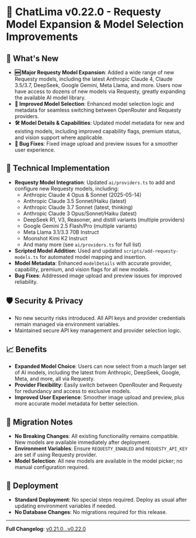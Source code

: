 # 🚀 ChatLima v0.22.0 - Requesty Model Expansion & Model Selection Improvements

## 🎯 What's New
- **🆕 Major Requesty Model Expansion**: Added a wide range of new Requesty models, including the latest Anthropic Claude 4, Claude 3.5/3.7, DeepSeek, Google Gemini, Meta Llama, and more. Users now have access to dozens of new models via Requesty, greatly expanding the available AI model library.
- **🔄 Improved Model Selection**: Enhanced model selection logic and metadata for seamless switching between OpenRouter and Requesty providers.
- **🛠️ Model Details & Capabilities**: Updated model metadata for new and existing models, including improved capability flags, premium status, and vision support where applicable.
- **🐛 Bug Fixes**: Fixed image upload and preview issues for a smoother user experience.

## 🔧 Technical Implementation
- **Requesty Model Integration**: Updated `ai/providers.ts` to add and configure new Requesty models, including:
  - Anthropic Claude 4 Opus & Sonnet (2025-05-14)
  - Anthropic Claude 3.5 Sonnet/Haiku (latest)
  - Anthropic Claude 3.7 Sonnet (latest, thinking)
  - Anthropic Claude 3 Opus/Sonnet/Haiku (latest)
  - DeepSeek R1, V3, Reasoner, and distill variants (multiple providers)
  - Google Gemini 2.5 Flash/Pro (multiple variants)
  - Meta Llama 3.1/3.3 70B Instruct
  - Moonshot Kimi K2 Instruct
  - And many more (see `ai/providers.ts` for full list)
- **Scripted Model Addition**: Used and updated `scripts/add-requesty-models.ts` for automated model mapping and insertion.
- **Model Metadata**: Enhanced `modelDetails` with accurate provider, capability, premium, and vision flags for all new models.
- **Bug Fixes**: Addressed image upload and preview issues for improved reliability.

## 🛡️ Security & Privacy
- No new security risks introduced. All API keys and provider credentials remain managed via environment variables.
- Maintained secure API key management and provider selection logic.

## 📈 Benefits
- **Expanded Model Choice**: Users can now select from a much larger set of AI models, including the latest from Anthropic, DeepSeek, Google, Meta, and more, all via Requesty.
- **Provider Flexibility**: Easily switch between OpenRouter and Requesty for redundancy and access to exclusive models.
- **Improved User Experience**: Smoother image upload and preview, plus more accurate model metadata for better selection.

## 🔄 Migration Notes
- **No Breaking Changes**: All existing functionality remains compatible. New models are available immediately after deployment.
- **Environment Variables**: Ensure `REQUESTY_ENABLED` and `REQUESTY_API_KEY` are set if using Requesty provider.
- **Model Selection**: All new models are available in the model picker; no manual configuration required.

## 🚀 Deployment
- **Standard Deployment**: No special steps required. Deploy as usual after updating environment variables if needed.
- **No Database Changes**: No migrations required for this release.

---

**Full Changelog**: [v0.21.0...v0.22.0](https://github.com/brooksy4503/chatlima/compare/v0.21.0...v0.22.0) 